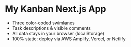 # My Kanban Next.js App

- Three color-coded swimlanes
- Task descriptions & visible comments
- All data stays in your browser (localStorage)
- 100% static: deploy via AWS Amplify, Vercel, or Netlify
